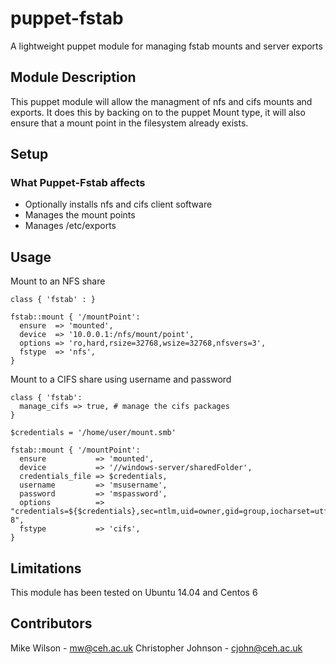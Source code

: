 # puppet-fstab

A lightweight puppet module for managing fstab mounts and server exports

## Module Description

This puppet module will allow the managment of nfs and cifs mounts and exports.
It does this by backing on to the puppet Mount type, it will also ensure that a
mount point in the filesystem already exists.

## Setup

### What Puppet-Fstab affects

* Optionally installs nfs and cifs client software
* Manages the mount points
* Manages /etc/exports

## Usage

Mount to an NFS share
  
    class { 'fstab' : }

    fstab::mount { '/mountPoint':
      ensure  => 'mounted',
      device  => '10.0.0.1:/nfs/mount/point',
      options => 'ro,hard,rsize=32768,wsize=32768,nfsvers=3',
      fstype  => 'nfs',
    }

Mount to a CIFS share using username and password

    class { 'fstab':
      manage_cifs => true, # manage the cifs packages
    }
    
    $credentials = '/home/user/mount.smb'

    fstab::mount { '/mountPoint':
      ensure           => 'mounted',
      device           => '//windows-server/sharedFolder',
      credentials_file => $credentials,
      username         => 'msusername',
      password         => 'mspassword',
      options          => "credentials=${$credentials},sec=ntlm,uid=owner,gid=group,iocharset=utf-8",
      fstype           => 'cifs',
    }

## Limitations

This module has been tested on Ubuntu 14.04 and Centos 6

## Contributors

Mike Wilson - mw@ceh.ac.uk
Christopher Johnson - cjohn@ceh.ac.uk

